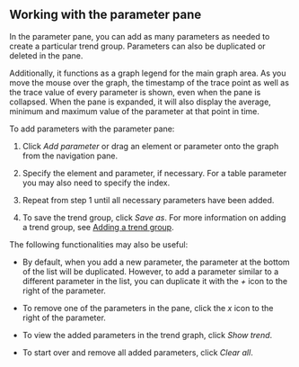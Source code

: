 ## Working with the parameter pane

In the parameter pane, you can add as many parameters as needed to create a particular trend group. Parameters can also be duplicated or deleted in the pane.

Additionally, it functions as a graph legend for the main graph area. As you move the mouse over the graph, the timestamp of the trace point as well as the trace value of every parameter is shown, even when the pane is collapsed. When the pane is expanded, it will also display the average, minimum and maximum value of the parameter at that point in time.

To add parameters with the parameter pane:

1. Click *Add parameter* or drag an element or parameter onto the graph from the navigation pane.

2. Specify the element and parameter, if necessary. For a table parameter you may also need to specify the index.

3. Repeat from step 1 until all necessary parameters have been added.

4. To save the trend group, click *Save as*. For more information on adding a trend group, see [Adding a trend group](Working_with_the_trend_groups_pane.md#adding-a-trend-group).

The following functionalities may also be useful:

- By default, when you add a new parameter, the parameter at the bottom of the list will be duplicated. However, to add a parameter similar to a different parameter in the list, you can duplicate it with the *+* icon to the right of the parameter.

- To remove one of the parameters in the pane, click the *x* icon to the right of the parameter.

- To view the added parameters in the trend graph, click *Show trend*.

- To start over and remove all added parameters, click *Clear all*.
